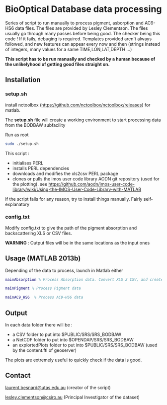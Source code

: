# BioOptical Database data processing

Series of script to run manually to process pigment, asborption and AC9-HS6 data files. The files are provided by Lesley Clementson. The files usually go through many passes before being good. The checker being this code ! If it fails, debuging is required. Templates provided aren't always followed, and new features can appear every now and then (strings instead of integers, many values for a same TIME,LON,LAT,DEPTH ...)

__This script has to be run manually and checked by a human because of the unlikelyhood of getting good files straight on.__

## Installation

### setup.sh
install nctoolbox (https://github.com/nctoolbox/nctoolbox/releases) for matlab.

The __setup.sh__ file will create a working environment to start processing data from the BODBAW subfacility

Run as root
```bash
sudo ./setup.sh
```

This script :
 * initialises PERL
 * installs PERL dependencies
 * downloads and modifies the xls2csv PERL package
 * clones or pulls the imos user code library AODN git repository (used for the plotting). see https://github.com/aodn/imos-user-code-library/wiki/Using-the-IMOS-User-Code-Library-with-MATLAB


If the script fails for any reason, try to install things manually. Fairly self-explanatory

### config.txt
Modify config.txt to give the path of the pigment absorption and backscattering XLS or CSV files.

__WARNING__ : Output files will be in the same locations as the input ones


## Usage (MATLAB 2013b)
Depending of the data to process, launch in Matlab either
```matlab
mainAbsorption % Process Absorption data. Convert XLS 2 CSV, and create a NetCDF files, plots and CSV files
```

```matlab
mainPigment % Process Pigment data
```

```matlab
mainAC9_HS6  % Process AC9-HS6 data
```

## Output
In each data folder there will be :

 * a CSV folder to put into $PUBLIC/SRS/SRS_BODBAW
 * a NetCDF folder to put into $OPENDAP/SRS/SRS_BODBAW
 * an explortedPlots folder to put into $PUBLIC/SRS/SRS_BODBAW (used by the content.ftl of geoserver)

The plots are extremely useful to quickly check if the data is good.

## Contact
laurent.besnard@utas.edu.au (creator of the script)

lesley.clementson@csiro.au  (Principal Investigator of the dataset)



